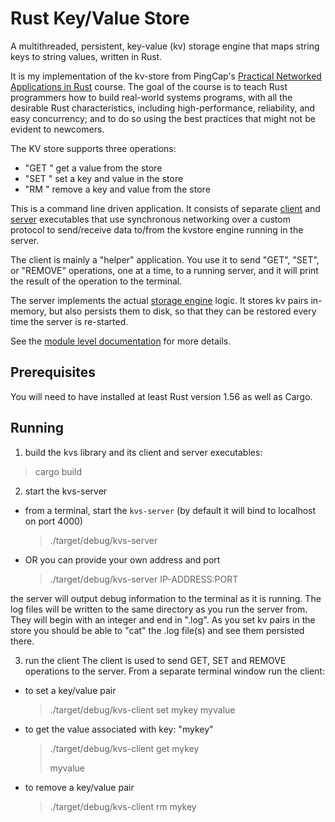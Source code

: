 # Rust Key/Value Store

A multithreaded, persistent, key-value (kv) storage engine that maps string keys to string values, written in Rust.

It is my implementation of the kv-store from PingCap's [Practical Networked Applications in Rust](https://github.com/pingcap/talent-plan/blob/master/courses/rust/README.md)
course. The goal of the course is to teach Rust programmers how to build real-world systems programs, with all the 
desirable Rust characteristics, including high-performance, reliability, and easy concurrency; and to do so using 
the best practices that might not be evident to newcomers.

The KV store supports three operations:
- "GET <key>" get a value from the store
- "SET <key> <value>" set a key and value in the store
- "RM <key>" remove a key and value from the store

This is a command line driven application.
It consists of separate [client](./src/bin/kvs-client.rs) and [server](./src/bin/kvs-server.rs) executables that use 
synchronous networking over a custom protocol to send/receive data to/from the kvstore engine running in the server.

The client is mainly a "helper" application. You use it to send "GET", "SET", or "REMOVE" operations, one at a time, 
to a running server, and it will print the result of the operation to the terminal.

The server implements the actual [storage engine](./src/engine/kvs.rs) logic. It stores kv pairs in-memory, but also 
persists them to disk, so that they can be restored every time the server is re-started.


See the [module level documentation](./src/lib.rs) for more details.


## Prerequisites
You will need to have installed at least Rust version 1.56 as well as Cargo.

## Running

1. build the kvs library and its client and server executables:
> cargo build


2. start the kvs-server
- from a terminal, start the `kvs-server` (by default it will bind to localhost on port 4000)
    > ./target/debug/kvs-server


- OR you can provide your own address and port
    > ./target/debug/kvs-server IP-ADDRESS:PORT

the server will output debug information to the terminal as it is running. The log files will be written to the same
directory as you run the server from. They will begin with an integer and end in ".log". As you set kv pairs in the store you
should be able to "cat" the .log file(s) and see them persisted there.


3. run the client
The client is used to send GET, SET and REMOVE operations to the server.
From a separate terminal window run the client:

- to set a key/value pair
    > ./target/debug/kvs-client set mykey myvalue


- to get the value associated with key: "mykey"
    > ./target/debug/kvs-client get mykey
    >
    > myvalue


- to remove a key/value pair
    > ./target/debug/kvs-client rm mykey

  